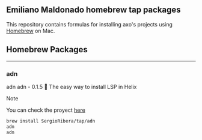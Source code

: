 ## Emiliano Maldonado homebrew tap packages

This repository contains formulas for installing axo's projects using [Homebrew](https://brew.sh) on Mac.
## Homebrew Packages

---
### adn
adn
adn - 0.1.5
🧬 The easy way to install LSP in Helix
> [!NOTE]
> You can check the proyect [here](https://github.com/Wilovy09/ADN)
```bash
brew install SergioRibera/tap/adn
adn
adn
```

